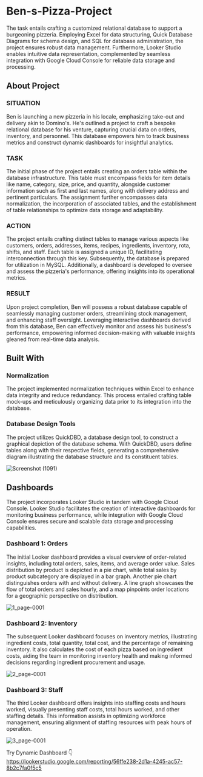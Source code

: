 # Ben-s-Pizza-Project
The task entails crafting a customized relational database to support a burgeoning pizzeria. Employing Excel for data structuring, Quick Database Diagrams for schema design, and SQL for database administration, the project ensures robust data management. Furthermore, Looker Studio enables intuitive data representation, complemented by seamless integration with Google Cloud Console for reliable data storage and processing.

## About Project

### SITUATION
Ben is launching a new pizzeria in his locale, emphasizing take-out and delivery akin to Domino's. He's outlined a project to craft a bespoke relational database for his venture, capturing crucial data on orders, inventory, and personnel. This database empowers him to track business metrics and construct dynamic dashboards for insightful analytics.

### TASK
The initial phase of the project entails creating an orders table within the database infrastructure. This table must encompass fields for item details like name, category, size, price, and quantity, alongside customer information such as first and last names, along with delivery address and pertinent particulars. The assignment further encompasses data normalization, the incorporation of associated tables, and the establishment of table relationships to optimize data storage and adaptability.

### ACTION
The project entails crafting distinct tables to manage various aspects like customers, orders, addresses, items, recipes, ingredients, inventory, rota, shifts, and staff. Each table is assigned a unique ID, facilitating interconnection through this key. Subsequently, the database is prepared for utilization in MySQL. Additionally, a dashboard is developed to oversee and assess the pizzeria's performance, offering insights into its operational metrics.

### RESULT
Upon project completion, Ben will possess a robust database capable of seamlessly managing customer orders, streamlining stock management, and enhancing staff oversight. Leveraging interactive dashboards derived from this database, Ben can effectively monitor and assess his business's performance, empowering informed decision-making with valuable insights gleaned from real-time data analysis.

## Built With

### Normalization
The project implemented normalization techniques within Excel to enhance data integrity and reduce redundancy. This process entailed crafting table mock-ups and meticulously organizing data prior to its integration into the database.

### Database Design Tools
The project utilizes QuickDBD, a database design tool, to construct a graphical depiction of the database schema. With QuickDBD, users define tables along with their respective fields, generating a comprehensive diagram illustrating the database structure and its constituent tables.

![Screenshot (1091)](https://github.com/kaifahmed2002/Ben-s-Pizza-Project/assets/92524691/b12629ce-140e-4406-95c4-68a74744bc7c)

## Dashboards
The project incorporates Looker Studio in tandem with Google Cloud Console. Looker Studio facilitates the creation of interactive dashboards for monitoring business performance, while integration with Google Cloud Console ensures secure and scalable data storage and processing capabilities.

### Dashboard 1: Orders
The initial Looker dashboard provides a visual overview of order-related insights, including total orders, sales, items, and average order value. Sales distribution by product is depicted in a pie chart, while total sales by product subcategory are displayed in a bar graph. Another pie chart distinguishes orders with and without delivery. A line graph showcases the flow of total orders and sales hourly, and a map pinpoints order locations for a geographic perspective on distribution.

![1_page-0001](https://github.com/kaifahmed2002/Ben-s-Pizza-Project/assets/92524691/4570966f-75a2-4181-8ce9-ff8cc70597e5)

### Dashboard 2: Inventory
The subsequent Looker dashboard focuses on inventory metrics, illustrating ingredient costs, total quantity, total cost, and the percentage of remaining inventory. It also calculates the cost of each pizza based on ingredient costs, aiding the team in monitoring inventory health and making informed decisions regarding ingredient procurement and usage.

![2_page-0001](https://github.com/kaifahmed2002/Ben-s-Pizza-Project/assets/92524691/ab3b3609-ac99-48bb-977c-1af43843dda9)

### Dashboard 3: Staff
The third Looker dashboard offers insights into staffing costs and hours worked, visually presenting staff costs, total hours worked, and other staffing details. This information assists in optimizing workforce management, ensuring alignment of staffing resources with peak hours of operation.

![3_page-0001](https://github.com/kaifahmed2002/Ben-s-Pizza-Project/assets/92524691/9ac260c2-8ed7-4c84-a38f-2851b86a29ed)

Try Dynamic Dashboard 👇
https://lookerstudio.google.com/reporting/56ffe238-2d1a-4245-ac57-8b2c7fa0f5c5
